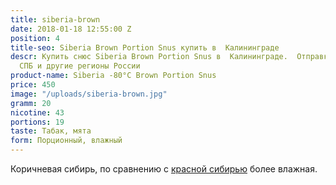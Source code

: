 ```yaml
---
title: siberia-brown
date: 2018-01-18 12:55:00 Z
position: 4
title-seo: Siberia Brown Portion Snus купить в  Калининграде
descr: Купить снюс Siberia Brown Portion Snus в  Калининграде.  Отправкой в Москву,
  СПБ и другие регионы России
product-name: Siberia -80°C Brown Portion Snus
price: 450
image: "/uploads/siberia-brown.jpg"
gramm: 20
nicotine: 43
portions: 19
taste: Табак, мята
form: Порционный, влажный
---
```


Коричневая сибирь, по сравнению с [красной сибирью](/siberia-white-dry.html) более влажная.